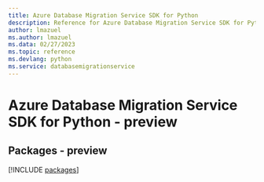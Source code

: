 ```yaml
---
title: Azure Database Migration Service SDK for Python
description: Reference for Azure Database Migration Service SDK for Python
author: lmazuel
ms.author: lmazuel
ms.data: 02/27/2023
ms.topic: reference
ms.devlang: python
ms.service: databasemigrationservice
---
```

# Azure Database Migration Service SDK for Python - preview
## Packages - preview
[!INCLUDE [packages](database-migration-service-index.md)]